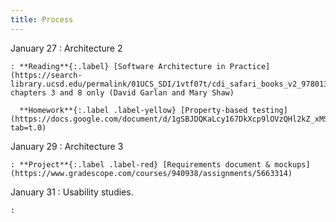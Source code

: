 ```yaml
---
title: Process
---
```


January 27
: Architecture 2

    : **Reading**{:.label} [Software Architecture in Practice](https://search-library.ucsd.edu/permalink/01UCS_SDI/1vtf07t/cdi_safari_books_v2_9780136885979), chapters 3 and 8 only (David Garlan and Mary Shaw)

      **Homework**{:.label .label-yellow} [Property-based testing](https://docs.google.com/document/d/1gSBJDQKaLcy167DkXcp9lOVzQHl2kZ_xMS4Pew47uL8/edit?tab=t.0)

January 29
: Architecture 3

    : **Project**{:.label .label-red} [Requirements document & mockups](https://www.gradescope.com/courses/940938/assignments/5663314)

January 31
: Usability studies.

    :

